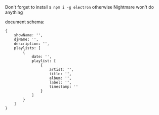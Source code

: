 Don't forget to install `$ npm i -g electron` otherwise Nightmare won't do anything

document schema:
```
{
    showName: '',
    djName: '',
    description: '',
    playlists: [
        {
            date: '',
            playlist: [
                {
                    artist: '',
                    title: '',
                    album: '',
                    label: '',
                    timestamp: ''
                }
            ]
        }
    ]
}
```
